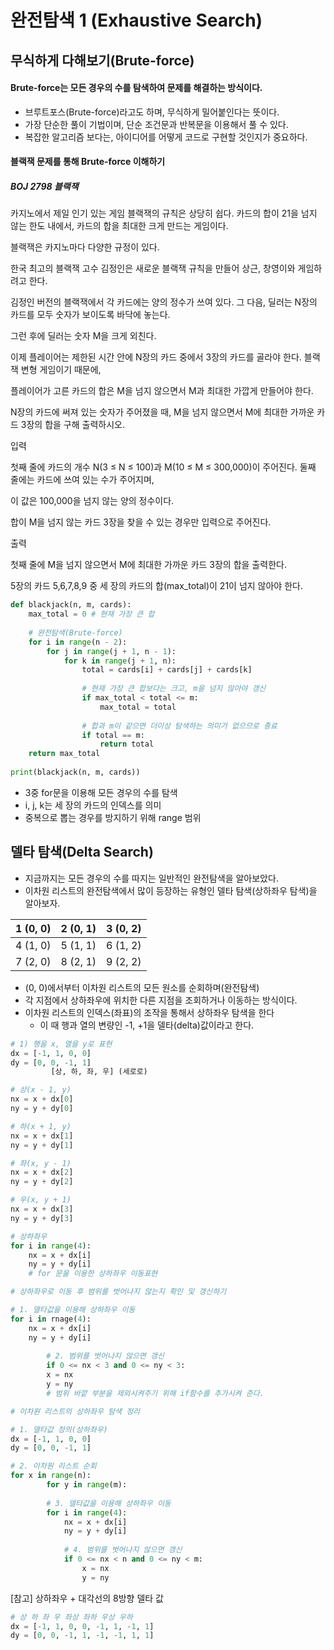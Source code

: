 # 완전탐색 1 (Exhaustive Search)



## 무식하게 다해보기(Brute-force)



#### Brute-force는 모든 경우의 수를 탐색하여 문제를 해결하는 방식이다.

- 브루트포스(Brute-force)라고도 하며, 무식하게 밀어붙인다는 뜻이다.
- 가장 단순한 풀이 기법이며, 단순 조건문과 반복문을 이용해서 풀 수 있다.
- 복잡한 알고리즘 보다는, 아이디어를 어떻게 코드로 구현할 것인지가 중요하다.



#### 블랙잭 문제를 통해 Brute-force 이해하기



##### BOJ 2798 블랙잭

카지노에서 제일 인기 있는 게임 블랙잭의 규칙은 상당히 쉽다. 카드의 합이 21을 넘지 않는 한도 내에서, 카드의 합을 최대한 크게 만드는 게임이다. 

블랙잭은 카지노마다 다양한 규정이 있다.

한국 최고의 블랙잭 고수 김정인은 새로운 블랙잭 규칙을 만들어 상근, 창영이와 게임하려고 한다.

김정인 버전의 블랙잭에서 각 카드에는 양의 정수가 쓰여 있다. 그 다음, 딜러는 N장의 카드를 모두 숫자가 보이도록 바닥에 놓는다. 

그런 후에 딜러는 숫자 M을 크게 외친다.

이제 플레이어는 제한된 시간 안에 N장의 카드 중에서 3장의 카드를 골라야 한다. 블랙잭 변형 게임이기 때문에, 

플레이어가 고른 카드의 합은 M을 넘지 않으면서 M과 최대한 가깝게 만들어야 한다.

N장의 카드에 써져 있는 숫자가 주어졌을 때, M을 넘지 않으면서 M에 최대한 가까운 카드 3장의 합을 구해 출력하시오.



입력

첫째 줄에 카드의 개수 N(3 ≤ N ≤ 100)과 M(10 ≤ M ≤ 300,000)이 주어진다. 둘째 줄에는 카드에 쓰여 있는 수가 주어지며, 

이 값은 100,000을 넘지 않는 양의 정수이다.

합이 M을 넘지 않는 카드 3장을 찾을 수 있는 경우만 입력으로 주어진다.



출력

첫째 줄에 M을 넘지 않으면서 M에 최대한 가까운 카드 3장의 합을 출력한다.



5장의 카드 5,6,7,8,9 중 세 장의 카드의 합(max_total)이 21이 넘지 않아야 한다.



```python
def blackjack(n, m, cards):
  	max_total = 0 # 현재 가장 큰 합
    
    # 완전탐색(Brute-force)
    for i in range(n - 2):
      	for j in range(j + 1, n - 1):
          	for k in range(j + 1, n):
              	total = cards[i] + cards[j] + cards[k]
                
                # 현재 가장 큰 합보다는 크고, m을 넘지 않아야 갱신
                if max_total < total <= m:
                  	max_total = total
                
                # 합과 m이 같으면 더이상 탐색하는 의미가 없으므로 종료
                if total == m:
                  	return total
    return max_total
  
print(blackjack(n, m, cards))  
```



- 3중 for문을 이용해 모든 경우의 수를 탐색
- i, j, k는 세 장의 카드의 인덱스를 의미
- 중복으로 뽑는 경우를 방지하기 위해 range 범위



## 델타 탐색(Delta Search)

- 지금까지는 모든 경우의 수를 따지는 일반적인 완전탐색을 알아보았다.
- 이차원 리스트의 완전탐색에서 많이 등장하는 유형인 델타 탐색(상하좌우 탐색)을 알아보자.

| 1 (0, 0) | 2 (0, 1) | 3 (0, 2) |
| :------: | :------: | :------: |
| 4 (1, 0) | 5 (1, 1) | 6 (1, 2) |
| 7 (2, 0) | 8 (2, 1) | 9 (2, 2) |

- (0, 0)에서부터 이차원 리스트의 모든 원소를 순회하며(완전탐색)
- 각 지점에서 상하좌우에 위치한 다른 지점을 조회하거나 이동하는 방식이다.
- 이차원 리스트의 인덱스(좌표)의 조작을 통해서 상하좌우 탐색을 한다
  - 이 때 행과 열의 변량인 -1, +1을 델타(delta)값이라고 한다.



```python
# 1) 행을 x, 열을 y로 표현
dx = [-1, 1, 0, 0]
dy = [0, 0, -1, 1]
		 [상, 하, 좌, 우] (세로로)

# 상(x - 1, y)
nx = x + dx[0]
ny = y + dy[0]

# 하(x + 1, y)
nx = x + dx[1]
ny = y + dy[1]

# 좌(x, y - 1)
nx = x + dx[2]
ny = y + dy[2]

# 우(x, y + 1)
nx = x + dx[3]
ny = y + dy[3]

# 상하좌우
for i in range(4):
  	nx = x + dx[i]
    ny = y + dy[i]
    # for 문을 이용한 상하좌우 이동표현
```



```python
# 상하좌우로 이동 후 범위를 벗어나지 않는지 확인 및 갱신하기

# 1. 델타값을 이용해 상하좌우 이동
for i in rnage(4):
  	nx = x + dx[i]
    ny = y + dy[i]
    
		# 2. 범위를 벗어나지 않으면 갱신
		if 0 <= nx < 3 and 0 <= ny < 3:
      	x = nx
        y = ny
        # 범위 바깥 부분을 제외시켜주기 위해 if함수를 추가시켜 준다.
```



```python
# 이차원 리스트의 상하좌우 탐색 정리

# 1. 델타값 정의(상하좌우)
dx = [-1, 1, 0, 0]
dy = [0, 0, -1, 1]

# 2. 이차원 리스트 순회
for x in range(n):
		for y in range(m):
      
      	# 3. 델타값을 이용해 상하좌우 이동
        for i in range(4):
          	nx = x + dx[i]
            ny = y + dy[i]
            
            # 4. 범위를 벗어나지 않으면 갱신
            if 0 <= nx < n and 0 <= ny < m:
              	x = nx
                y = ny
```



[참고] 상하좌우 + 대각선의 8방향 델타 값

```python
# 상 하 좌 우 좌상 좌하 우상 우하
dx = [-1, 1, 0, 0, -1, 1, -1, 1]
dy = [0, 0, -1, 1, -1, -1, 1, 1]
```

